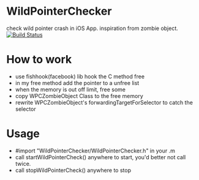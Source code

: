 # WildPointerChecker
check wild pointer crash in iOS App. inspiration from zombie object.
[![Build Status](https://travis-ci.org/michaelliao/openweixin.svg?branch=master)](https://travis-ci.org/michaelliao/openweixin)
# How to work
- use fishhook(facebook) lib hook the C method free
- in my free method add the pointer to a unfree list
- when the memory is out off limit, free some
- copy WPCZombieObject Class to the free memory
- rewrite WPCZombieObject's forwardingTargetForSelector to catch the selector

# Usage
- #import "WildPointerChecker/WildPointerChecker.h" in your .m
- call startWildPointerCheck() anywhere to start, you'd better not call twice.
- call stopWildPointerCheck() anywhere to stop